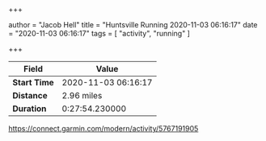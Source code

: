+++

author = "Jacob Hell"
title = "Huntsville Running 2020-11-03 06:16:17"
date = "2020-11-03 06:16:17"
tags = [
    "activity", "running"
]

+++

<!--more-->

|Field  |Value  |
|--- | --- |
|**Start Time**|2020-11-03 06:16:17|
|**Distance**|2.96 miles|
|**Duration**|0:27:54.230000|

https://connect.garmin.com/modern/activity/5767191905